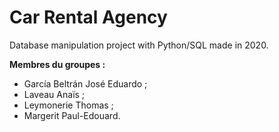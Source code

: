 #  Car Rental Agency

Database manipulation project with Python/SQL made in 2020.

**Membres du groupes :**
- García Beltrán José Eduardo ;
- Laveau Anaïs ;
- Leymonerie Thomas ;
- Margerit Paul-Edouard.
